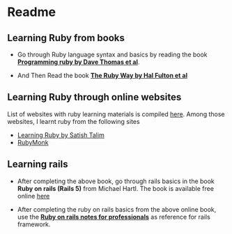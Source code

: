 # Readme

## Learning Ruby from books

* Go through Ruby language syntax and basics by reading the book [**Programming ruby by Dave Thomas et al**](https://www.amazon.in/Programming-Ruby-Pragmatic-Programmer%E2%80%B2s-Guide/dp/0974514055).

* And Then Read the book [**The Ruby Way by Hal Fulton et al**](https://www.amazon.com/Ruby-Way-Hal-Fulton/dp/0672320835)

## Learning Ruby through online websites

List of websites with ruby learning materials is compiled [here](https://stackify.com/ruby-tutorials/#post-21979-_mkmq7knlaee0). Among those websites, I learnt ruby from the following sites

* [Learning Ruby by Satish Talim](http://rubylearning.com/satishtalim/tutorial.html)
* [RubyMonk](https://rubymonk.com/)

## Learning rails

* After completing the above book, go through rails basics in the book **Ruby on rails (Rails 5)** from Michael Hartl. The book is available free online [here](https://www.railstutorial.org/book)

* After completing the ruby on rails basics from the above online book, use the **[Ruby on rails notes for professionals](https://books.goalkicker.com/RubyOnRailsBook)** as reference for rails framework.

